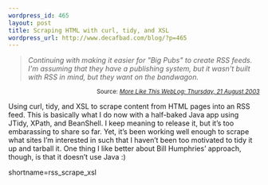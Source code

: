 ```yaml
--- 
wordpress_id: 465
layout: post
title: Scraping HTML with curl, tidy, and XSL
wordpress_url: http://www.decafbad.com/blog/?p=465
---
```

<blockquote cite="http://www.whump.com/moreLikeThis/date/21/08/2003"><i>Continuing with making it easier for "Big Pubs" to create RSS feeds. I'm assuming that they have a publishing system, but it wasn't built with RSS in mind, but they want on the bandwagon.</i></blockquote><div class="credit" align="right"><small>Source: <cite><a href="http://www.whump.com/moreLikeThis/date/21/08/2003">More Like This WebLog: Thursday, 21 August 2003</a></cite></small></div>	<p>Using curl, tidy, and <span class="caps">XSL</span> to scrape content from <span class="caps">HTML</span> pages into an <span class="caps">RSS</span> feed.  This is basically what I do now with a half-baked Java app using JTidy, XPath, and BeanShell.  I keep meaning to release it, but it&#8217;s too embarassing to share so far.  Yet, it&#8217;s been working well enough to scrape what sites I&#8217;m interested in such that I haven&#8217;t been too motivated to tidy it up and tarball it.  One thing I like better about Bill Humphries&#8217; approach, though, is that it doesn&#8217;t use Java :)</p>
<!--more-->
shortname=rss_scrape_xsl
